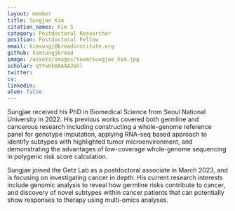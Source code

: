 ```yaml
---
layout: member
title: Sungjae Kim
citation_names: Kim S
category: Postdoctoral Researcher
position: Postdoctoral Fellow
email: kimsungj@broadinstitute.org
github: kimsungjbroad
image: /assets/images/team/sungjae_kim.jpg
scholar: qYYwOk0AAAAJ&hl
twitter: 
cv:
linkedin:
alum: false
---
```


Sungjae received his PhD in Biomedical Science from Seoul National University in 2022. His previous works covered both germline and cancerous research including constructing a whole-genome reference panel for genotype imputation, applying RNA-seq based approach to identify subtypes with highlighted tumor microenvironment, and demonstrating the advantages of low-coverage whole-genome sequencing in polygenic risk score calculation.

Sungjae joined the Getz Lab as a postdoctoral associate in March 2023, and is focusing on investigating cancer in depth. His current research interests include genomic analysis to reveal how germline risks contribute to cancer, and discovery of novel subtypes within cancer patients that can potentially show responses to therapy using multi-omics analyses. 
